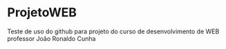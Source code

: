 # ProjetoWEB
Teste de uso do github para projeto do curso de desenvolvimento de WEB professor João Ronaldo Cunha 
